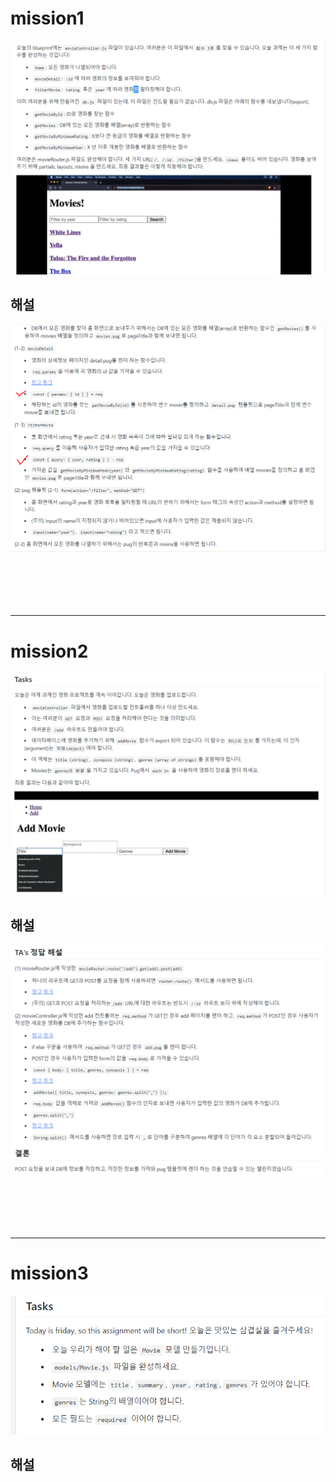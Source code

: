 # mission1
![img](/img/mission1.PNG)

## 해설
![img](/img/mission1-1.PNG)

<br>
<br>
<br>
<br>


---

# mission2
![img](/img/mission2.PNG)

## 해설
![img](/img/mission2-1.PNG)



<br>
<br>
<br>
<br>


---
# mission3
![img](/img/mission3.PNG)

## 해설
